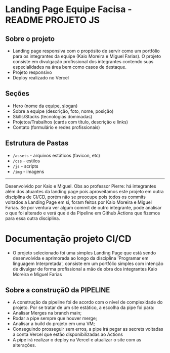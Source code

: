 # Landing Page Equipe Facisa - README PROJETO JS

## Sobre o projeto 
- Landing page responsiva com o propósito de servir como um portfólio para os integrantes da equipe (Kaio Moreira e Miguel Farias). O projeto consiste em divulgação profissional dos integrantes contendo suas especialidades na área bem como casos de destaque.
- Projeto responsivo
- Deploy realizado no Vercel

## Seções
- Hero (nome da equipe, slogan)
- Sobre a equipe (descrição, foto, nome, posição)
- Skills/Stacks (tecnologias dominadas)
- Projetos/Trabalhos (cards com título, descrição e links)
- Contato (formulário e redes profissionais)


## Estrutura de Pastas
- `/assets` - arquivos estáticos (favicon, etc)
- `/css` - estilos
- `/js` - scripts
- `/img` - imagens 

---

Desenvolvido por Kaio e Miguel. Obs ao professor Pierre: há integrantes além dos atuantes da landing page pois aproveitamos este projeto em outra disciplina de CI/CD, porém não se preocupe pois todos os commits voltados a Landing Page em si, foram feitos por Kaio Moreira e Miguel Farias. Se por ventura ver algum commit de outro integrante, pode analisar o que foi alterado e verá que é da Pipeline em Github Actions que fizemos para essa outra disciplina.


# Documentação projeto CI/CD

- O projeto selecionado foi uma simples Landing Page que está sendo desenvolvida e aprimorada ao longo da disciplina 'Programar em linguagem Interpretada', consiste em um portfólio simples com intenção de divulgar de forma profissional a mão de obra dos integrantes Kaio Moreira e Miguel Farias

## Sobre a construçãO da PIPELINE

- A construção da pipeline foi de acordo com o nível de complexidade do projeto. Por se tratar de um site estático, a escolha da pipe foi para:
- Analisar Merges na branch main;
- Rodar a pipe sempre que houver merge;
- Analisar a build do projeto em uma VM;
- Conseguindo prosseguir sem erros, a pipe irá pegar as secrets voltadas a conta Vercel que estão disponibilizadas ao Actions
- A pipe irá realizar o deploy na Vercel e atualizar o site com as alterações.


